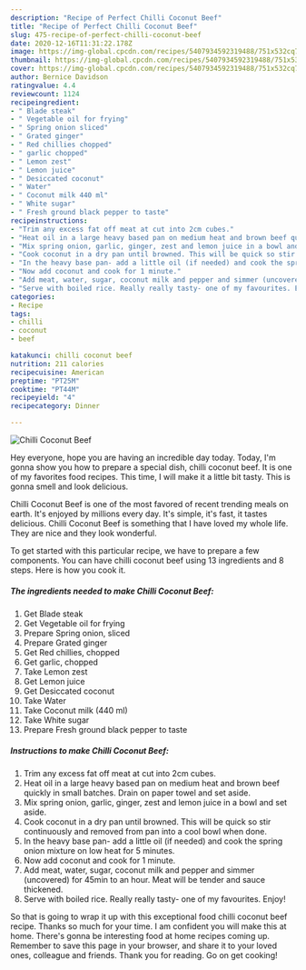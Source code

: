```yaml
---
description: "Recipe of Perfect Chilli Coconut Beef"
title: "Recipe of Perfect Chilli Coconut Beef"
slug: 475-recipe-of-perfect-chilli-coconut-beef
date: 2020-12-16T11:31:22.178Z
image: https://img-global.cpcdn.com/recipes/5407934592319488/751x532cq70/chilli-coconut-beef-recipe-main-photo.jpg
thumbnail: https://img-global.cpcdn.com/recipes/5407934592319488/751x532cq70/chilli-coconut-beef-recipe-main-photo.jpg
cover: https://img-global.cpcdn.com/recipes/5407934592319488/751x532cq70/chilli-coconut-beef-recipe-main-photo.jpg
author: Bernice Davidson
ratingvalue: 4.4
reviewcount: 1124
recipeingredient:
- " Blade steak"
- " Vegetable oil for frying"
- " Spring onion sliced"
- " Grated ginger"
- " Red chillies chopped"
- " garlic chopped"
- " Lemon zest"
- " Lemon juice"
- " Desiccated coconut"
- " Water"
- " Coconut milk 440 ml"
- " White sugar"
- " Fresh ground black pepper to taste"
recipeinstructions:
- "Trim any excess fat off meat at cut into 2cm cubes."
- "Heat oil in a large heavy based pan on medium heat and brown beef quickly in small batches. Drain on paper towel and set aside."
- "Mix spring onion, garlic, ginger, zest and lemon juice in a bowl and set aside."
- "Cook coconut in a dry pan until browned. This will be quick so stir continuously and removed from pan into a cool bowl when done."
- "In the heavy base pan- add a little oil (if needed) and cook the spring onion mixture on low heat for 5 minutes."
- "Now add coconut and cook for 1 minute."
- "Add meat, water, sugar, coconut milk and pepper and simmer (uncovered) for 45min to an hour. Meat will be tender and sauce thickened."
- "Serve with boiled rice. Really really tasty- one of my favourites. Enjoy!"
categories:
- Recipe
tags:
- chilli
- coconut
- beef

katakunci: chilli coconut beef 
nutrition: 211 calories
recipecuisine: American
preptime: "PT25M"
cooktime: "PT44M"
recipeyield: "4"
recipecategory: Dinner

---
```



![Chilli Coconut Beef](https://img-global.cpcdn.com/recipes/5407934592319488/751x532cq70/chilli-coconut-beef-recipe-main-photo.jpg)

Hey everyone, hope you are having an incredible day today. Today, I'm gonna show you how to prepare a special dish, chilli coconut beef. It is one of my favorites food recipes. This time, I will make it a little bit tasty. This is gonna smell and look delicious.



Chilli Coconut Beef is one of the most favored of recent trending meals on earth. It's enjoyed by millions every day. It's simple, it's fast, it tastes delicious. Chilli Coconut Beef is something that I have loved my whole life. They are nice and they look wonderful.


To get started with this particular recipe, we have to prepare a few components. You can have chilli coconut beef using 13 ingredients and 8 steps. Here is how you cook it.

<!--inarticleads1-->

##### The ingredients needed to make Chilli Coconut Beef:

1. Get  Blade steak
1. Get  Vegetable oil for frying
1. Prepare  Spring onion, sliced
1. Prepare  Grated ginger
1. Get  Red chillies, chopped
1. Get  garlic, chopped
1. Take  Lemon zest
1. Get  Lemon juice
1. Get  Desiccated coconut
1. Take  Water
1. Take  Coconut milk (440 ml)
1. Take  White sugar
1. Prepare  Fresh ground black pepper to taste




<!--inarticleads2-->

##### Instructions to make Chilli Coconut Beef:

1. Trim any excess fat off meat at cut into 2cm cubes.
1. Heat oil in a large heavy based pan on medium heat and brown beef quickly in small batches. Drain on paper towel and set aside.
1. Mix spring onion, garlic, ginger, zest and lemon juice in a bowl and set aside.
1. Cook coconut in a dry pan until browned. This will be quick so stir continuously and removed from pan into a cool bowl when done.
1. In the heavy base pan- add a little oil (if needed) and cook the spring onion mixture on low heat for 5 minutes.
1. Now add coconut and cook for 1 minute.
1. Add meat, water, sugar, coconut milk and pepper and simmer (uncovered) for 45min to an hour. Meat will be tender and sauce thickened.
1. Serve with boiled rice. Really really tasty- one of my favourites. Enjoy!




So that is going to wrap it up with this exceptional food chilli coconut beef recipe. Thanks so much for your time. I am confident you will make this at home. There's gonna be interesting food at home recipes coming up. Remember to save this page in your browser, and share it to your loved ones, colleague and friends. Thank you for reading. Go on get cooking!
